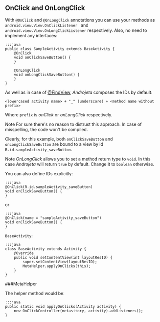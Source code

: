<div class="page-header">
    <h2>OnClick and OnLongClick</h2>
</div>

With `@OnClick` and `@OnLongClick` annotations you can use your methods as `android.view.View.OnClickListener
` and `android.view.View.OnLongClickListener` respectively. Also, no need to implement any interfaces:

    :::java
    public class SampleActivity extends BaseActivity {
        @OnClick
        void onClickSaveButton() {
        }

        @OnLongClick
        void onLongClickSaveButton() {
        }
    }

As well as in case of [@FindView](/guide/androjeta/findviews.html), *Androjeta* composes the IDs by default:

`<lowercased activity name> + "_" (underscore) + <method name without prefix>`

Where `prefix` is  *onClick* or *onLongClick* respectively.

<span class="label label-info">Note</span> For sure there's no reason to distrust this approach. In case of misspelling, the code won't be compiled.

Clearly, for this example, both `onClickSaveButton` and `onLongClickSaveButton` are bound to a view by id `R.id.sampleActivity_saveButton`.

<span class="label label-info">Note</span> *OnLongClick* allows you to set a method return type to `void`. In this case *Androjeta* will return `true` by default. Change it to `boolean` otherwise.

You can also define IDs explicitly:

    :::java
    @OnClick(R.id.sampleActivity_saveButton)
    void onClickSaveButton() {
    }

or

    :::java
    @OnClick(name = "sampleActivity_saveButton")
    void onClickSaveButton() {
    }


`BaseActivity`:

    :::java
    class BaseActivity extends Activity {
        @Override
        public void setContentView(int layoutResID) {
            super.setContentView(layoutResID);
            MetaHelper.applyOnClicks(this);
        }
    }

###MetaHelper

The helper method would be:

    :::java
    public static void applyOnClicks(Activity activity) {
        new OnClickController(metasitory, activity).addListeners();
    }
